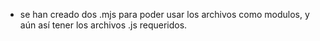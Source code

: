 - se han creado dos .mjs para poder usar los archivos como modulos, y aún así tener los archivos .js requeridos.
